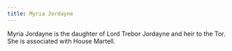 ```yaml
---
title: Myria Jordayne
---
```


Myria Jordayne is the daughter of Lord Trebor Jordayne and heir to the Tor. She is associated with House Martell.


